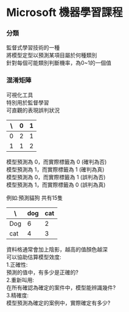 # Microsoft 機器學習課程


### 分類
監督式學習技術的一種  
將模型定型以預測某項目屬於何種類別    
針對每個可能類別判斷機率，為0~1的一個值  

### 混淆矩陣
可視化工具  
特別用於監督學習  
可直觀的表現誤判狀況  

| \ | 0  | 1 |
|-----|--------|---|
| 0 | 2 | 1 |
| 1 | 1 | 2 |  

模型預測為 0，而實際標籤為 0 (確判為否)  
模型預測為 1，而實際標籤為 1 (確判為真)  
模型預測為 0，而實際標籤為 1 (誤判為否)  
模型預測為 1，而實際標籤為 0 (誤判為真)  

例如:預測貓狗
共有15隻

|\ |dog|cat|
|-----|--------|--|
|Dog|6|2|
|cat|4|3|

資料格通常會加上陰影，越高的值顏色越深  
可以協助估算模型效度:  
1.正確性:  
預測的值中，有多少是正確的?  
2.重新叫用:  
在所有確認為確定的案件中，模型能辨識幾件?  
3.精確度:  
模型預測為確定的案例中，實際確定有多少?  



